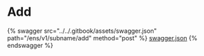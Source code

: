 # Add

{% swagger src="../../.gitbook/assets/swagger.json" path="/ens/v1/subname/add" method="post" %}
[swagger.json](../../.gitbook/assets/swagger.json)
{% endswagger %}
